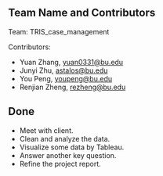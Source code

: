 ## Team Name and Contributors

Team: TRIS_case_management  

Contributors:  
- Yuan Zhang, yuan0331@bu.edu  
- Junyi Zhu, astalos@bu.edu  
- You Peng, youpeng@bu.edu  
- Renjian Zheng, rezheng@bu.edu   

## Done

- Meet with client.
- Clean and analyze the data.
- Visualize some data by Tableau.
- Answer another key question.
- Refine the project report.

